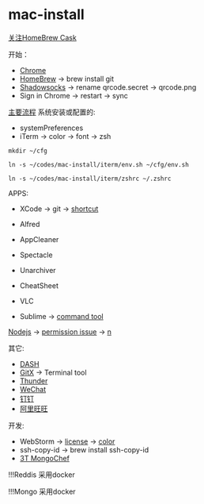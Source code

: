 # mac-install 


[关注HomeBrew Cask](http://caskroom.io/)

开始：
* [Chrome](https://www.baidu.com/s?wd=chrome)
* [HomeBrew](http://brew.sh) -> brew install git
* [Shadowsocks](https://github.com/stevennuo/shadowsocks) -> rename qrcode.secret -> qrcode.png
* Sign in Chrome -> restart -> sync

[主要流程](https://github.com/sb2nov/mac-setup)
系统安装或配置的:
* systemPreferences
* iTerm -> color -> font -> zsh
 
``` mkdir ~/cfg ```

``` ln -s ~/codes/mac-install/iterm/env.sh ~/cfg/env.sh ```

``` ln -s ~/codes/mac-install/iterm/zshrc ~/.zshrc ```

APPS:
* XCode -> git -> [shortcut](https://github.com/robbyrussell/oh-my-zsh/wiki/Plugin:git)
* Alfred
* AppCleaner
* Spectacle
* Unarchiver
* CheatSheet
* VLC

* Sublime -> [command tool](https://gist.github.com/olivierlacan/1195304)

[Nodejs](https://nodejs.org/en/) -> [permission issue](https://docs.npmjs.com/getting-started/fixing-npm-permissions) -> [n](https://github.com/tj/n)

其它:
* [DASH](https://itunes.apple.com/us/app/dash/id449589707?ls=1&mt=12)
* [GitX](http://gitx.frim.nl/) -> Terminal tool
* [Thunder](http://mac.xunlei.com/)
* [WeChat](http://weixin.qq.com/cgi-bin/readtemplate?t=mac)
* [钉钉](http://www.dingtalk.com/#a1)
* [阿里旺旺](http://labs.etao.com/aliwangwang)

开发:
* WebStorm -> [license](https://s.taobao.com/search?q=webstorm) -> [color](https://github.com/jkaving/intellij-colors-solarized)
* ssh-copy-id  -> brew install ssh-copy-id
* [3T MongoChef](http://3t.io/mongochef/download/platform/)

!!!Reddis 采用docker

!!!Mongo 采用docker
